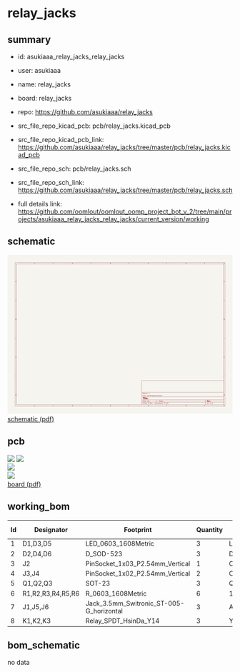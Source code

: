 # relay_jacks
 
## summary 
* id: asukiaaa_relay_jacks_relay_jacks
* user: asukiaaa
* name: relay_jacks
* board: relay_jacks
* repo: https://github.com/asukiaaa/relay_jacks
* src_file_repo_kicad_pcb: pcb/relay_jacks.kicad_pcb
* src_file_repo_kicad_pcb_link: https://github.com/asukiaaa/relay_jacks/tree/master/pcb/relay_jacks.kicad_pcb


* src_file_repo_sch: pcb/relay_jacks.sch
* src_file_repo_sch_link: https://github.com/asukiaaa/relay_jacks/tree/master/pcb/relay_jacks.sch
* full details link: https://github.com/oomlout/oomlout_oomp_project_bot_v_2/tree/main/projects/asukiaaa_relay_jacks_relay_jacks/current_version/working  

## schematic  
![](working_schematic_600.png)  
[schematic (pdf)](working_schematic.pdf) 






















## pcb  
![](working_3d_600.png) 
![](working_3d_front_600.png)  
![](working_3d_back_600.png)  
![](working_600.png)  
[board (pdf)](working.pdf)  

## working_bom
| Id | Designator | Footprint | Quantity | Designation | Supplier and ref |  | None | 
| --- | --- | --- | --- | --- | --- | --- | --- | 
| 1 | D1,D3,D5 | LED_0603_1608Metric | 3 | LED |  |  | [''] | 
| 2 | D2,D4,D6 | D_SOD-523 | 3 | DIODE |  |  | [''] | 
| 3 | J2 | PinSocket_1x03_P2.54mm_Vertical | 1 | Conn_01x03 |  |  | [''] | 
| 4 | J3,J4 | PinSocket_1x02_P2.54mm_Vertical | 2 | Conn_01x02 |  |  | [''] | 
| 5 | Q1,Q2,Q3 | SOT-23 | 3 | Q_NMOS_GSD |  |  | [''] | 
| 6 | R1,R2,R3,R4,R5,R6 | R_0603_1608Metric | 6 | 1k |  |  | [''] | 
| 7 | J1,J5,J6 | Jack_3.5mm_Switronic_ST-005-G_horizontal | 3 | AudioJack3_Ground |  |  | [''] | 
| 8 | K1,K2,K3 | Relay_SPDT_HsinDa_Y14 | 3 | Y14x-1C-xxDS |  |  | [''] | 


## bom_schematic
no data


